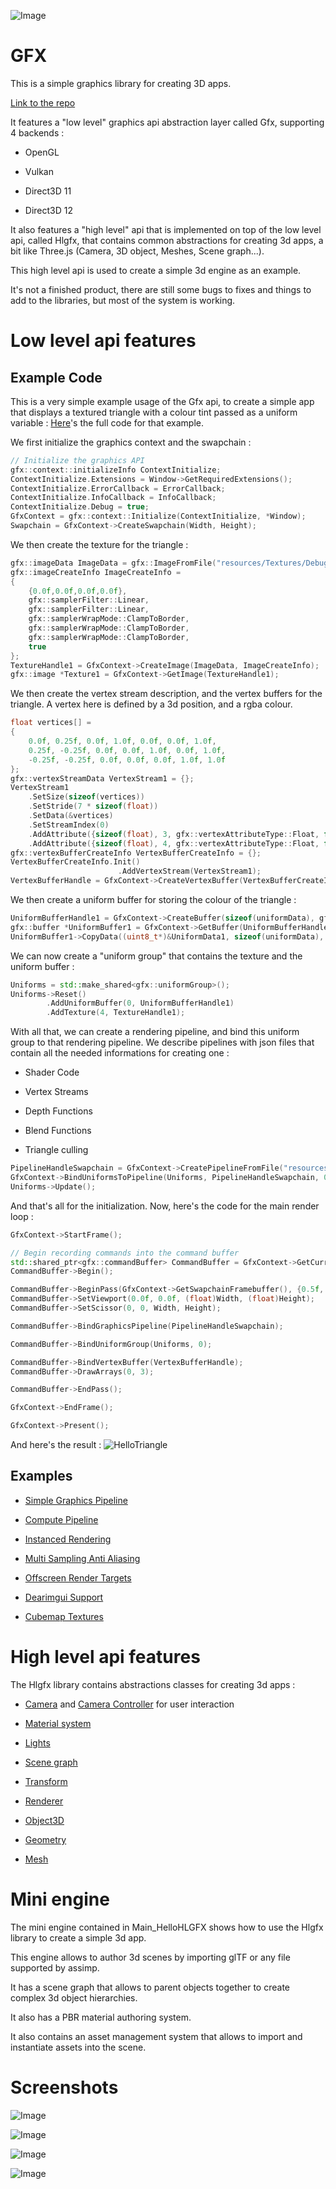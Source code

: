 ![Image](https://github.com/jacquespillet/gfx/blob/master/resources/Gallery/MiniEngine_Banner.PNG?raw=true)

# GFX

This is a simple graphics library for creating 3D apps.

[Link to the repo](https://github.com/jacquespillet/gfx)

It features a "low level" graphics api abstraction layer called Gfx, supporting 4 backends : 

* OpenGL

* Vulkan

* Direct3D 11

* Direct3D 12

It also features a "high level" api that is implemented on top of the low level api, called Hlgfx, that contains common abstractions for creating 3d apps, a bit like Three.js (Camera, 3D object, Meshes, Scene graph...). 

This high level api is used to create a simple 3d engine as an example.

It's not a finished product, there are still some bugs to fixes and things to add to the libraries, but most of the system is working.

# Low level api features 

## Example Code

This is a very simple example usage of the Gfx api, to create a simple app that displays a textured triangle with a colour tint passed as a uniform variable :
[Here](https://raw.githubusercontent.com/jacquespillet/gfx/master/src/Main_HelloTriangle.cpp)'s the full code for that example.

We first initialize the graphics context and the swapchain : 

```cpp
// Initialize the graphics API
gfx::context::initializeInfo ContextInitialize;
ContextInitialize.Extensions = Window->GetRequiredExtensions();
ContextInitialize.ErrorCallback = ErrorCallback;
ContextInitialize.InfoCallback = InfoCallback;
ContextInitialize.Debug = true;
GfxContext = gfx::context::Initialize(ContextInitialize, *Window);
Swapchain = GfxContext->CreateSwapchain(Width, Height);
```

We then create the texture for the triangle : 

```cpp
gfx::imageData ImageData = gfx::ImageFromFile("resources/Textures/Debug.jpg");
gfx::imageCreateInfo ImageCreateInfo = 
{
    {0.0f,0.0f,0.0f,0.0f},
    gfx::samplerFilter::Linear,
    gfx::samplerFilter::Linear,
    gfx::samplerWrapMode::ClampToBorder,
    gfx::samplerWrapMode::ClampToBorder,
    gfx::samplerWrapMode::ClampToBorder,
    true
};
TextureHandle1 = GfxContext->CreateImage(ImageData, ImageCreateInfo);
gfx::image *Texture1 = GfxContext->GetImage(TextureHandle1);
```

We then create the vertex stream description, and the vertex buffers for the triangle. 
A vertex here is defined by a 3d position, and a rgba colour.

```cpp
float vertices[] =
{
    0.0f, 0.25f, 0.0f, 1.0f, 0.0f, 0.0f, 1.0f,
    0.25f, -0.25f, 0.0f, 0.0f, 1.0f, 0.0f, 1.0f,
    -0.25f, -0.25f, 0.0f, 0.0f, 0.0f, 1.0f, 1.0f
};
gfx::vertexStreamData VertexStream1 = {};
VertexStream1
    .SetSize(sizeof(vertices))
    .SetStride(7 * sizeof(float))
    .SetData(&vertices)
    .SetStreamIndex(0)
    .AddAttribute({sizeof(float), 3, gfx::vertexAttributeType::Float, false, gfx::attributeSemantic::POSITION, 0, 0})
    .AddAttribute({sizeof(float), 4, gfx::vertexAttributeType::Float, false, gfx::attributeSemantic::COLOR, 0, 1});
gfx::vertexBufferCreateInfo VertexBufferCreateInfo = {};
VertexBufferCreateInfo.Init()
                        .AddVertexStream(VertexStream1);
VertexBufferHandle = GfxContext->CreateVertexBuffer(VertexBufferCreateInfo);
```

We then create a uniform buffer for storing the colour of the triangle : 

```cpp
UniformBufferHandle1 = GfxContext->CreateBuffer(sizeof(uniformData), gfx::bufferUsage::UniformBuffer, gfx::memoryUsage::CpuToGpu);
gfx::buffer *UniformBuffer1 = GfxContext->GetBuffer(UniformBufferHandle1);
UniformBuffer1->CopyData((uint8_t*)&UniformData1, sizeof(uniformData), 0);
```

We can now create a "uniform group" that contains the texture and the uniform buffer : 

```cpp
Uniforms = std::make_shared<gfx::uniformGroup>();
Uniforms->Reset()
        .AddUniformBuffer(0, UniformBufferHandle1)
        .AddTexture(4, TextureHandle1);
```

With all that, we can create a rendering pipeline, and bind this uniform group to that rendering pipeline.
We describe pipelines with json files that contain all the needed informations for creating one : 
* Shader Code

* Vertex Streams

* Depth Functions

* Blend Functions

* Triangle culling

```cpp
PipelineHandleSwapchain = GfxContext->CreatePipelineFromFile("resources/Shaders/Triangle/Triangle.json");
GfxContext->BindUniformsToPipeline(Uniforms, PipelineHandleSwapchain, 0);
Uniforms->Update();
```

And that's all for the initialization. Now, here's the code for the main render loop : 

```cpp
GfxContext->StartFrame();

// Begin recording commands into the command buffer
std::shared_ptr<gfx::commandBuffer> CommandBuffer = GfxContext->GetCurrentFrameCommandBuffer();
CommandBuffer->Begin();

CommandBuffer->BeginPass(GfxContext->GetSwapchainFramebuffer(), {0.5f, 0.0f, 0.8f, 1.0f}, {1.0f, 0});
CommandBuffer->SetViewport(0.0f, 0.0f, (float)Width, (float)Height);
CommandBuffer->SetScissor(0, 0, Width, Height);

CommandBuffer->BindGraphicsPipeline(PipelineHandleSwapchain);

CommandBuffer->BindUniformGroup(Uniforms, 0);

CommandBuffer->BindVertexBuffer(VertexBufferHandle);
CommandBuffer->DrawArrays(0, 3); 

CommandBuffer->EndPass();

GfxContext->EndFrame();

GfxContext->Present();
```

And here's the result : 
![HelloTriangle](https://github.com/jacquespillet/gfx/blob/master/resources/Gallery/HelloTriangle.PNG?raw=true)

## Examples

* [Simple Graphics Pipeline](https://github.com/jacquespillet/gfx/blob/master/src/Main_HelloTriangle.cpp)

* [Compute Pipeline](https://github.com/jacquespillet/gfx/blob/master/src/Main_HelloTriangle_Compute.cpp)

* [Instanced Rendering](https://github.com/jacquespillet/gfx/blob/master/src/Main_HelloTriangle_Instanced.cpp)

* [Multi Sampling Anti Aliasing](https://github.com/jacquespillet/gfx/blob/master/src/Main_HelloTriangle_MultiSampling.cpp)

* [Offscreen Render Targets](https://github.com/jacquespillet/gfx/blob/master/src/Main_HelloTriangle_OffscreenRenderTarget.cpp)

* [Dearimgui Support](https://github.com/jacquespillet/gfx/blob/master/src/Main_HelloImgui.cpp)

* [Cubemap Textures](https://github.com/jacquespillet/gfx/blob/master/src/Main_HelloCubeMap.cpp)



# High level api features

The Hlgfx library contains abstractions classes for creating 3d apps : 

* [Camera](https://github.com/jacquespillet/gfx/blob/master/src/Hlgfx/Camera.cpp) and [Camera Controller](https://github.com/jacquespillet/gfx/blob/master/src/Hlgfx/CameraController.cpp) for user interaction

* [Material system](https://github.com/jacquespillet/gfx/blob/master/src/Hlgfx/Material.cpp)

* [Lights](https://github.com/jacquespillet/gfx/blob/master/src/Hlgfx/Light.cpp)

* [Scene graph](https://github.com/jacquespillet/gfx/blob/master/src/Hlgfx/Light.cpp)

* [Transform](https://github.com/jacquespillet/gfx/blob/master/src/Hlgfx/Transform.cpp)

* [Renderer](https://github.com/jacquespillet/gfx/blob/master/src/Hlgfx/Renderer.cpp)

* [Object3D](https://github.com/jacquespillet/gfx/blob/master/src/Hlgfx/Object3D.cpp)

* [Geometry](https://github.com/jacquespillet/gfx/blob/master/src/Hlgfx/Geometry.cpp)

* [Mesh](https://github.com/jacquespillet/gfx/blob/master/src/Hlgfx/Mesh.cpp)


# Mini engine

The mini engine contained in Main_HelloHLGFX shows how to use the Hlgfx library to create a simple 3d app.

This engine allows to author 3d scenes by importing glTF or any file supported by assimp.

It has a scene graph that allows to parent objects together to create complex 3d object hierarchies.

It also has a PBR material authoring system.

It also contains an asset management system that allows to import and instantiate assets into the scene. 


# Screenshots

![Image](https://github.com/jacquespillet/gfx/blob/master/resources/Gallery/MiniEngine_0.PNG?raw=true)

![Image](https://github.com/jacquespillet/gfx/blob/master/resources/Gallery/MiniEngine_1.PNG?raw=true)

![Image](https://github.com/jacquespillet/gfx/blob/master/resources/Gallery/MiniEngine_2.PNG?raw=true)

![Image](https://github.com/jacquespillet/gfx/blob/master/resources/Gallery/MiniEngine_3.PNG?raw=true)
